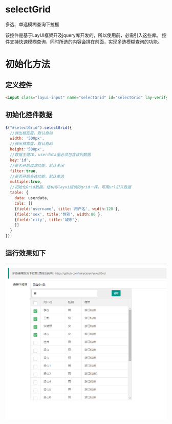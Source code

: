 # selectGrid
多选、单选模糊查询下拉框

该控件是基于LayUI框架开及jquery库开发的，所以使用前，必需引入这些库。
控件支持快速模糊查询，同时所选的内容会排在前面，实现多选模糊查询的功能。

# 初始化方法

## 定义控件
```html
<input class="layui-input" name="selectGrid" id="selectGrid" lay-verify="required" placeholder="请选择">
```

## 初始化控件数据
```javascript
$("#selectGrid").selectGrid({
  //弹出框宽度，默认自动
  width: '500px',               
  //弹出框高度，默认自动
  height:'500px',               
  //数据主键ID，userdata里必须包含该列数据
  key:'id',                     
  //是否开启过滤功能，默认关闭
  filter:true,                  
  //是否开启多选功能，默认单选 
  multiple:true,                
  //初始化Grid数据，结构与layui提供的grid一样，可用url引入数据
  table: {                      
    data: userdata,
    cols: [[
    {field:'username', title:'用户名', width:120 },
    {field:'sex', title:'性别', width:80 },
    {field:'city', title:'城市'},
    ]]
  }
});
```

## 运行效果如下
![image](https://github.com/miracleren/selectGrid/blob/master/pic/pic1.png)

